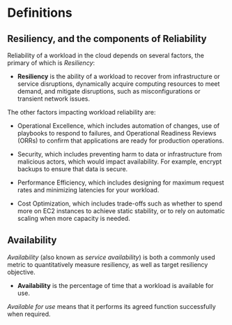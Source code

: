 # Definitions

## Resiliency, and the components of Reliability

Reliability of a workload in the cloud depends on several factors, the primary of which is *Resiliency*:

* **Resiliency** is the ability of a workload to recover from infrastructure or service disruptions, dynamically acquire computing resources to meet demand, and mitigate disruptions, such as misconfigurations or transient network issues.

The other factors impacting workload reliability are:

* Operational Excellence, which includes automation of changes, use of playbooks to respond to failures, and Operational Readiness Reviews (ORRs) to confirm that applications are ready for production operations.

* Security, which includes preventing harm to data or infrastructure from malicious actors, which would impact availability. For example, encrypt backups to ensure that data is secure.

* Performance Efficiency, which includes designing for maximum request rates and minimizing latencies for your workload.

* Cost Optimization, which includes trade-offs such as whether to spend more on EC2 instances to achieve static stability, or to rely on automatic scaling when more capacity is needed.

## Availability

*Availability* (also known as *service availability*) is both a commonly used metric to quantitatively measure resiliency, as well as target resiliency objective.

* **Availability** is the percentage of time that a workload is available for use.

*Available for use* means that it performs its agreed function successfully when required.
